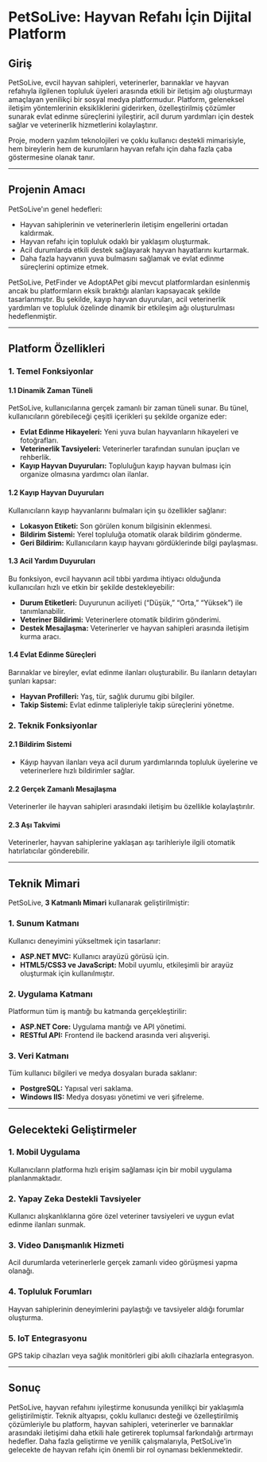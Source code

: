 # **PetSoLive: Hayvan Refahı İçin Dijital Platform**

## **Giriş**

PetSoLive, evcil hayvan sahipleri, veterinerler, barınaklar ve hayvan refahıyla ilgilenen topluluk üyeleri arasında etkili bir iletişim ağı oluşturmayı amaçlayan yenilikçi bir sosyal medya platformudur. Platform, geleneksel iletişim yöntemlerinin eksikliklerini giderirken, özelleştirilmiş çözümler sunarak evlat edinme süreçlerini iyileştirir, acil durum yardımları için destek sağlar ve veterinerlik hizmetlerini kolaylaştırır.

Proje, modern yazılım teknolojileri ve çoklu kullanıcı destekli mimarisiyle, hem bireylerin hem de kurumların hayvan refahı için daha fazla çaba göstermesine olanak tanır.

---

## **Projenin Amacı**
PetSoLive'ın genel hedefleri:
- Hayvan sahiplerinin ve veterinerlerin iletişim engellerini ortadan kaldırmak.
- Hayvan refahı için topluluk odaklı bir yaklaşım oluşturmak.
- Acil durumlarda etkili destek sağlayarak hayvan hayatlarını kurtarmak.
- Daha fazla hayvanın yuva bulmasını sağlamak ve evlat edinme süreçlerini optimize etmek.

PetSoLive, PetFinder ve AdoptAPet gibi mevcut platformlardan esinlenmiş ancak bu platformların eksik bıraktığı alanları kapsayacak şekilde tasarlanmıştır. Bu şekilde, kayıp hayvan duyuruları, acil veterinerlik yardımları ve topluluk özelinde dinamik bir etkileşim ağı oluşturulması hedeflenmiştir.

---

## **Platform Özellikleri**

### **1. Temel Fonksiyonlar**

#### **1.1 Dinamik Zaman Tüneli**
PetSoLive, kullanıcılarına gerçek zamanlı bir zaman tüneli sunar. Bu tünel, kullanıcıların görebileceği çeşitli içerikleri şu şekilde organize eder:
- **Evlat Edinme Hikayeleri:** Yeni yuva bulan hayvanların hikayeleri ve fotoğrafları.
- **Veterinerlik Tavsiyeleri:** Veterinerler tarafından sunulan ipuçları ve rehberlik.
- **Kayıp Hayvan Duyuruları:** Topluluğun kayıp hayvan bulması için organize olmasına yardımcı olan ilanlar.

#### **1.2 Kayıp Hayvan Duyuruları**
Kullanıcıların kayıp hayvanlarını bulmaları için şu özellikler sağlanır:
- **Lokasyon Etiketi:** Son görülen konum bilgisinin eklenmesi.
- **Bildirim Sistemi:** Yerel topluluğa otomatik olarak bildirim gönderme.
- **Geri Bildirim:** Kullanıcıların kayıp hayvanı gördüklerinde bilgi paylaşması.

#### **1.3 Acil Yardım Duyuruları**
Bu fonksiyon, evcil hayvanın acil tıbbi yardıma ihtiyacı olduğunda kullanıcıları hızlı ve etkin bir şekilde destekleyebilir:
- **Durum Etiketleri:** Duyurunun aciliyeti (“Düşük,” “Orta,” “Yüksek”) ile tanımlanabilir.
- **Veteriner Bildirimi:** Veterinerlere otomatik bildirim gönderimi.
- **Destek Mesajlaşma:** Veterinerler ve hayvan sahipleri arasında iletişim kurma aracı.

#### **1.4 Evlat Edinme Süreçleri**
Barınaklar ve bireyler, evlat edinme ilanları oluşturabilir. Bu ilanların detayları şunları kapsar:
- **Hayvan Profilleri:** Yaş, tür, sağlık durumu gibi bilgiler.
- **Takip Sistemi:** Evlat edinme talipleriyle takip süreçlerini yönetme.

### **2. Teknik Fonksiyonlar**

#### **2.1 Bildirim Sistemi**
- Káyıp hayvan ilanları veya acil durum yardımlarında topluluk üyelerine ve veterinerlere hızlı bildirimler sağlar.

#### **2.2 Gerçek Zamanlı Mesajlaşma**
Veterinerler ile hayvan sahipleri arasındaki iletişim bu özellikle kolaylaştırılır.

#### **2.3 Aşı Takvimi**
Veterinerler, hayvan sahiplerine yaklaşan aşı tarihleriyle ilgili otomatik hatırlatıcılar gönderebilir.

---

## **Teknik Mimari**

PetSoLive, **3 Katmanlı Mimari** kullanarak geliştirilmiştir:

### **1. Sunum Katmanı**
Kullanıcı deneyimini yükseltmek için tasarlanır:
- **ASP.NET MVC:** Kullanıcı arayüzü görüsü için.
- **HTML5/CSS3 ve JavaScript:** Mobil uyumlu, etkileşimli bir arayüz oluşturmak için kullanılmıştır.

### **2. Uygulama Katmanı**
Platformun tüm iş mantığı bu katmanda gerçekleştirilir:
- **ASP.NET Core:** Uygulama mantığı ve API yönetimi.
- **RESTful API:** Frontend ile backend arasında veri alışverişi.

### **3. Veri Katmanı**
Tüm kullanıcı bilgileri ve medya dosyaları burada saklanır:
- **PostgreSQL:** Yapısal veri saklama.
- **Windows IIS:** Medya dosyası yönetimi ve veri şifreleme.

---

## **Gelecekteki Geliştirmeler**

### **1. Mobil Uygulama**
Kullanıcıların platforma hızlı erişim sağlaması için bir mobil uygulama planlanmaktadır.

### **2. Yapay Zeka Destekli Tavsiyeler**
Kullanıcı alışkanlıklarına göre özel veteriner tavsiyeleri ve uygun evlat edinme ilanları sunmak.

### **3. Video Danışmanlık Hizmeti**
Acil durumlarda veterinerlerle gerçek zamanlı video görüşmesi yapma olanağı.

### **4. Topluluk Forumları**
Hayvan sahiplerinin deneyimlerini paylaştığı ve tavsiyeler aldığı forumlar oluşturma.

### **5. IoT Entegrasyonu**
GPS takip cihazları veya sağlık monitörleri gibi akıllı cihazlarla entegrasyon.

---

## **Sonuç**

PetSoLive, hayvan refahını iyileştirme konusunda yenilikçi bir yaklaşımla geliştirilmiştir. Teknik altyapısı, çoklu kullanıcı desteği ve özelleştirilmiş çözümleriyle bu platform, hayvan sahipleri, veterinerler ve barınaklar arasındaki iletişimi daha etkili hale getirerek toplumsal farkındalığı artırmayı hedefler. Daha fazla geliştirme ve yenilik çalışmalarıyla, PetSoLive'in gelecekte de hayvan refahı için önemli bir rol oynaması beklenmektedir.

